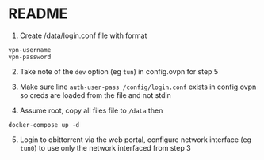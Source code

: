 # README

1) Create /data/login.conf file with format
```
vpn-username
vpn-password
```

2) Take note of the `dev` option (eg `tun`) in config.ovpn for step 5

3) Make sure line `auth-user-pass /config/login.conf` exists in config.ovpn so creds are loaded from the file and not stdin

4) Assume root, copy all files file to `/data` then

```
docker-compose up -d
```

5) Login to qbittorrent via the web portal, configure network interface (eg `tun0`) to use only the network interfaced from step 3

